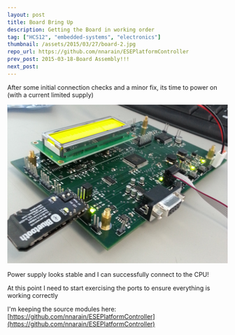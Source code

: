 ```yaml
---
layout: post
title: Board Bring Up
description: Getting the Board in working order
tag: ["HCS12", "embedded-systems", "electronics"]
thumbnail: /assets/2015/03/27/board-2.jpg
repo_url: https://github.com/nnarain/ESEPlatformController
prev_post: 2015-03-18-Board Assembly!!!
next_post:
---
```


After some initial connection checks and a minor fix, its time to power on (with a current limited supply)

![image not found!](/assets/2015/03/27/board-2.jpg)

Power supply looks stable and I can successfully connect to the CPU!


At this point I need to start exercising the ports to ensure everything is working correctly

I'm keeping the source modules here:
[https://github.com/nnarain/ESEPlatformController](https://github.com/nnarain/ESEPlatformController)
